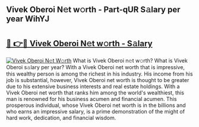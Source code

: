 ## Vivek Oberoi N𝚎t w𝚘rth - Part-qUR S𝚊lary per year WihYJ

# <h2><a href="http://gc4fxq.nevu.top/?p=Vivek+Oberoi">🔗 👉🔴 Vivek Oberoi N𝚎t w𝚘rth - S𝚊lary</a></h2>

[![Vivek Oberoi N𝚎t W𝚘rth](https://i.imgur.com/Oavwk0R.jpeg)](http://gc4fxq.nevu.top/?p=Vivek+Oberoi)
What is Vivek Oberoi n𝚎t w𝚘rth? What is Vivek Oberoi s𝚊lary per year?
With a Vivek Oberoi net worth that is impressive, this wealthy person is among the richest in his industry. His income from his job is substantial, however, Vivek Oberoi net worth is thought to be greater due to his extensive business interests and real estate holdings. With a Vivek Oberoi net worth that ranks him among the world's wealthiest, this man is renowned for his business acumen and financial acumen. This prosperous individual, whose Vivek Oberoi net worth is in the billions and who earns an impressive salary, is a prime demonstration of the might of hard work, dedication, and financial wisdom.
